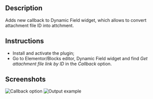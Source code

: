 ## Description
Adds new callback to Dynamic Field widget, which allows to convert attachment file ID into attchment.

## Instructions
- Install and activate the plugin;
- Go to Elementor/Blocks editor, Dynamic Field widget and find *Get attachment file link by ID* in the *Callback* option.

## Screenshots
![Callback option]( http://prntscr.com/u3gxub "Callback option" )
![Output example]( http://prntscr.com/u3gymy "Output example" )